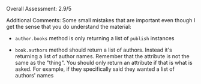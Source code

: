 Overall Assessment: 2.9/5

Additional Comments: Some small mistakes that are important even though I get the sense that you do understand the material:

- `author.books` method is only returning a list of `publish` instances

- `book.authors` method should return a list of authors. Instead it's returning a list of author names. Remember that the attribute is not the same as the "thing". You should only return an attribute if that is what is asked. For example, if they specifically said they wanted a list of authors' names
